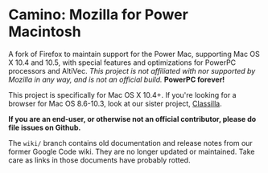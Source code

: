 # Camino: Mozilla for Power Macintosh

A fork of Firefox to maintain support for the Power Mac, supporting Mac OS X 10.4 and 10.5, with special features and optimizations for PowerPC processors and AltiVec. _This project is not affiliated with nor supported by Mozilla in any way, and is not an official build._ **PowerPC forever!**

This project is specifically for Mac OS X 10.4+. If you're looking for a browser for Mac OS 8.6-10.3, look at our sister project, [Classilla](http://www.classilla.org/).

**If you are an end-user, or otherwise not an official contributor, please do file issues on Github.** 

The `wiki/` branch contains old documentation and release notes from our former Google Code wiki. They are no longer updated or maintained. Take care as links in those documents have probably rotted.

